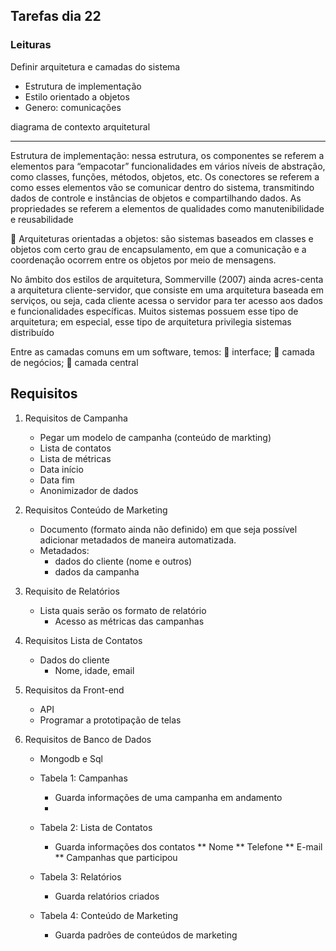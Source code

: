 ## Tarefas dia 22

### Leituras

Definir arquitetura e camadas do sistema

- Estrutura de implementação
- Estilo orientado a objetos
- Genero: comunicações

diagrama de contexto arquitetural

-------------------------------------------------

Estrutura de implementação: nessa estrutura, os componentes se referem a elementos para “empacotar” funcionalidades em vários níveis de abstração, como classes, funções, métodos, objetos, etc. Os conectores se referem a como esses elementos vão se comunicar dentro do sistema, transmitindo dados de controle e instâncias de objetos e compartilhando dados. As propriedades se referem a elementos de qualidades como manutenibilidade e reusabilidade

 Arquiteturas orientadas a objetos: são sistemas baseados em classes e objetos com certo grau de encapsulamento, em que a comunicação e a coordenação ocorrem entre os objetos por meio de mensagens.

No âmbito dos estilos de arquitetura, Sommerville (2007) ainda acres-centa a arquitetura cliente-servidor, que consiste em uma arquitetura baseada em serviços, ou seja, cada cliente acessa o servidor para ter acesso aos dados e funcionalidades específicas. Muitos sistemas possuem esse tipo de arquitetura; em especial, esse tipo de arquitetura privilegia sistemas distribuído

Entre as camadas comuns em um software, temos:
 interface;  camada de negócios;  camada central


## Requisitos ## 

1. Requisitos de Campanha
	- Pegar um modelo de campanha (conteúdo de markting)
	- Lista de contatos
    - Lista de métricas
    - Data início
    - Data fim
    - Anonimizador de dados

2. Requisitos Conteúdo de Marketing
    - Documento (formato ainda não definido) em que seja possível adicionar metadados de maneira automatizada.
    - Metadados: 
        * dados do cliente (nome e outros)
        * dados da campanha

3. Requisito de Relatórios
    - Lista quais serão os formato de relatório
        * Acesso as métricas das campanhas

4. Requisitos Lista de Contatos
    - Dados do cliente
        * Nome, idade, email

5. Requisitos da Front-end
    - API
    - Programar a prototipação de telas

6. Requisitos de Banco de Dados
    - Mongodb e Sql
    - Tabela 1: Campanhas
        * Guarda informações de uma campanha em andamento
        * 

    - Tabela 2: Lista de Contatos
        * Guarda informações dos contatos
            ** Nome
            ** Telefone
            ** E-mail
            ** Campanhas que participou

    - Tabela 3: Relatórios
        * Guarda relatórios criados

    - Tabela 4: Conteúdo de Marketing
        * Guarda padrões de conteúdos de marketing
